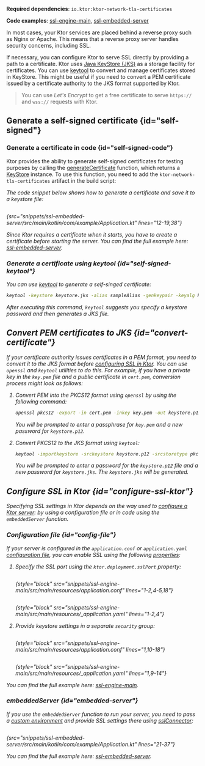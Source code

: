 [//]: # (title: SSL and certificates)

<show-structure for="chapter" depth="2"/>

<tldr>
<p>
<b>Required dependencies</b>: <code>io.ktor:ktor-network-tls-certificates</code>
</p>
<p>
<b>Code examples</b>: 
<a href="https://github.com/ktorio/ktor-documentation/tree/%ktor_version%/codeSnippets/snippets/ssl-engine-main">ssl-engine-main</a>, 
<a href="https://github.com/ktorio/ktor-documentation/tree/%ktor_version%/codeSnippets/snippets/ssl-embedded-server">ssl-embedded-server</a>
</p>
</tldr>

In most cases, your Ktor services are placed behind a reverse proxy such as Nginx or Apache. 
This means that a reverse proxy server handles security concerns, including SSL.

If necessary, you can configure Ktor to serve SSL directly by providing a path to a certificate.
Ktor uses [Java KeyStore (JKS)](https://docs.oracle.com/javase/8/docs/api/java/security/KeyStore.html) as a storage facility for certificates.
You can use [keytool](https://docs.oracle.com/javase/8/docs/technotes/tools/unix/keytool.html) to convert and manage certificates stored in KeyStore.
This might be useful if you need to convert a PEM certificate issued by a certificate authority to the JKS format supported by Ktor.

> You can use _Let's Encrypt_ to get a free certificate to serve `https://` and `wss://` requests with Ktor.

## Generate a self-signed certificate {id="self-signed"}
### Generate a certificate in code {id="self-signed-code"}

Ktor provides the ability to generate self-signed certificates for testing purposes by calling the [generateCertificate](https://api.ktor.io/ktor-network/ktor-network-tls/ktor-network-tls-certificates/io.ktor.network.tls.certificates/generate-certificate.html) function, which returns a [KeyStore](https://docs.oracle.com/en/java/javase/17/docs/api/java.base/java/security/KeyStore.html) instance. To use this function, you need to add the `ktor-network-tls-certificates` artifact in the build script:

<var name="artifact_name" value="ktor-network-tls-certificates"/>
<include from="lib.topic" element-id="add_ktor_artifact"/>

The code snippet below shows how to generate a certificate and save it to a keystore file:

```kotlin
```
{src="snippets/ssl-embedded-server/src/main/kotlin/com/example/Application.kt" lines="12-19,38"}

Since Ktor requires a certificate when it starts, you have to create a certificate before starting the server. 
You can find the full example here: [ssl-embedded-server](https://github.com/ktorio/ktor-documentation/tree/%ktor_version%/codeSnippets/snippets/ssl-embedded-server).

### Generate a certificate using keytool {id="self-signed-keytool"}

You can use [keytool](https://docs.oracle.com/javase/8/docs/technotes/tools/unix/keytool.html) to generate a self-singed certificate:

```Bash
keytool -keystore keystore.jks -alias sampleAlias -genkeypair -keyalg RSA -keysize 4096 -validity 3 -dname 'CN=localhost, OU=ktor, O=ktor, L=Unspecified, ST=Unspecified, C=US'
```

After executing this command, `keytool` suggests you specify a keystore password and then generates a JKS file.

## Convert PEM certificates to JKS {id="convert-certificate"}

If your certificate authority issues certificates in a PEM format, you need to convert it to the JKS format before [configuring SSL in Ktor](#configure-ssl-ktor).
You can use `openssl` and `keytool` utilities to do this. 
For example, if you have a private key in the `key.pem` file and a public certificate in `cert.pem`, conversion process might look as follows:

1. Convert PEM into the PKCS12 format using `openssl` by using the following command:
   ```Bash
   openssl pkcs12 -export -in cert.pem -inkey key.pem -out keystore.p12 -name "sampleAlias"
   ```
   You will be prompted to enter a passphrase for `key.pem` and a new password for `keystore.p12`.

2. Convert PKCS12 to the JKS format using `keytool`:
   ```Bash
   keytool -importkeystore -srckeystore keystore.p12 -srcstoretype pkcs12 -destkeystore keystore.jks
   ```
   You will be prompted to enter a password for the `keystore.p12` file and a new password for `keystore.jks`.
   The `keystore.jks` will be generated.


## Configure SSL in Ktor {id="configure-ssl-ktor"}
Specifying SSL settings in Ktor depends on the way used to [configure a Ktor server](create_server.topic): by using a configuration file or in code using the `embeddedServer` function.

### Configuration file {id="config-file"}

If your server is configured in the `application.conf` or `application.yaml` [configuration file](Configurations.topic#configuration-file), you can enable SSL using the following [properties](Configurations.topic#predefined-properties):

1. Specify the SSL port using the `ktor.deployment.sslPort` property:

   <tabs group="config">
   <tab title="application.conf" group-key="hocon">
   
   ```shell
   ```
   {style="block" src="snippets/ssl-engine-main/src/main/resources/application.conf" lines="1-2,4-5,18"}
   
   </tab>
   <tab title="application.yaml" group-key="yaml">
   
   ```yaml
   ```
   {style="block" src="snippets/ssl-engine-main/src/main/resources/_application.yaml" lines="1-2,4"}
   
   </tab>
   </tabs>

2. Provide keystore settings in a separate `security` group:

   <tabs group="config">
   <tab title="application.conf" group-key="hocon">
   
   ```shell
   ```
   {style="block" src="snippets/ssl-engine-main/src/main/resources/application.conf" lines="1,10-18"}
   
   </tab>
   <tab title="application.yaml" group-key="yaml">
   
   ```yaml
   ```
   {style="block" src="snippets/ssl-engine-main/src/main/resources/_application.yaml" lines="1,9-14"}
   
   </tab>
   </tabs>


You can find the full example here: [ssl-engine-main](https://github.com/ktorio/ktor-documentation/tree/%ktor_version%/codeSnippets/snippets/ssl-engine-main).

### embeddedServer {id="embedded-server"}

If you use the `embeddedServer` function to run your server, you need to pass a [custom environment](Configurations.topic#embedded-custom) and provide SSL settings there using [sslConnector](https://api.ktor.io/ktor-server/ktor-server-host-common/io.ktor.server.engine/ssl-connector.html):
```kotlin
```
{src="snippets/ssl-embedded-server/src/main/kotlin/com/example/Application.kt" lines="21-37"}

You can find the full example here: [ssl-embedded-server](https://github.com/ktorio/ktor-documentation/tree/%ktor_version%/codeSnippets/snippets/ssl-embedded-server).
